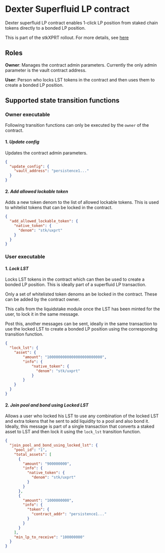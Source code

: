 # Dexter Superfluid LP contract

Dexter superfluid LP contract enables 1-click LP position from staked chain tokens directly to a bonded LP position.

This is part of the stkXPRT rollout. For more details, see [here]()

## Roles

**Owner**: Manages the contract admin parameters. Currently the only admin parameter is the vault contract address.

**User**: Person who locks LST tokens in the contract and then uses them to create a bonded LP position.


## Supported state transition functions

### Owner executable

Following transition functions can only be executed by the `owner` of the contract.

#### 1. _**Update config**_

Updates the contract admin parameters. 

```json
{
  "update_config": {
    "vault_address": "persistence1..."
  }
}
```

#### 2. _**Add allowed lockable token**_

Adds a new token denom to the list of allowed lockable tokens. This is used to whitelist tokens that can be locked in the contract.

```json
{
  "add_allowed_lockable_token": {
    "native_token": {
      "denom": "stk/uxprt"
    }
  }
}
```

### User executable

#### 1. _**Lock LST**_

Locks LST tokens in the contract which can then be used to create a bonded LP position. This is ideally part of a superfluid LP transaction.

Only a set of whitelisted token denoms an be locked in the contract. These can be added by the contract owner.

This calls from the liquidstake module once the LST has been minted for the user, to lock it in the same message.

Post this, another messages can be sent, ideally in the same transaction to use the locked LST to create a bonded LP position using the correspondng transition function.

```json
{
  "lock_lst": {
    "asset": {
        "amount": "1000000000000000000000000",
        "info": {
            "native_token": {
              "denom": "stk/uxprt"
            }
        }
    }
  }
}
```

#### 2. _**Join pool and bond using Locked LST**_

Allows a user who locked his LST to use any combination of the locked LST and extra tokens that he sent to add liquidity to a pool and also bond it. Ideally, this message is part of a single transaction that converts a staked asset to LST and then lock it using the `lock_lst` transition function.


```json
{
  "join_pool_and_bond_using_locked_lst": {
    "pool_id": "1",
    "total_assets": [
      {
        "amount": "900000000",
        "info": {
          "native_token": {
            "denom": "stk/uxprt"
          }
        }
      },
      {
        "amount": "1000000000",
        "info": {
          "token": {
            "contract_addr": "persistence1..."
          }
        }
      }
    ],
    "min_lp_to_receive": "100000000"
  }
}
```

